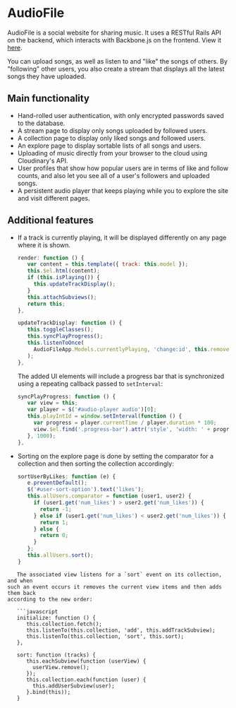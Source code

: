 # AudioFile
AudioFile is a social website for sharing music. It uses a RESTful Rails API on the 
backend, which interacts with Backbone.js on the frontend. View it [here](http://audio-file.us).

You can upload songs, as well as listen to and "like" the songs of others. By
"following" other users, you also create a stream that displays all the latest
songs they have uploaded.

## Main functionality
* Hand-rolled user authentication, with only encrypted passwords saved to the
database.
* A stream page to display only songs uploaded by followed users.
* A collection page to display only liked songs and followed users.
* An explore page to display sortable lists of all songs and users.
* Uploading of music directly from your browser to the cloud using Cloudinary's
API.
* User profiles that show how popular users are in terms of like and follow
counts, and also let you see all of a user's followers and uploaded songs.
* A persistent audio player that keeps playing while you to explore the site and 
visit different pages.

## Additional features
* If a track is currently playing, it will be displayed differently on any page 
where it is shown.

   ```javascript
   render: function () {
      var content = this.template({ track: this.model });
      this.$el.html(content);
      if (this.isPlaying()) {
        this.updateTrackDisplay();
      }
      this.attachSubviews();
      return this;
   },

   updateTrackDisplay: function () {
      this.toggleClasses();
      this.syncPlayProgress();
      this.listenToOnce(
        AudioFileApp.Models.currentlyPlaying, 'change:id', this.removePlayDisplay
      );
   },
   ```

   The added UI elements will include a progress bar that is synchronized using a
repeating callback passed to `setInterval`:

   ```javascript
   syncPlayProgress: function () {
      var view = this;
      var player = $('#audio-player audio')[0];
      this.playIntId = window.setInterval(function () {
        var progress = player.currentTime / player.duration * 100;
        view.$el.find('.progress-bar').attr('style', 'width: ' + progress + '%');
      }, 1000);
   },
   ```

* Sorting on the explore page is done by setting the comparator for a
collection and then sorting the collection accordingly:

   ```javascript
   sortUserByLikes: function (e) {
      e.preventDefault();
      $('#user-sort-option').text('likes');
      this.allUsers.comparator = function (user1, user2) {
        if (user1.get('num_likes') > user2.get('num_likes')) {
          return -1;
        } else if (user1.get('num_likes') < user2.get('num_likes')) {
          return 1;
        } else {
          return 0;
        }
      };
      this.allUsers.sort();
   }
``` 
   The associated view listens for a `sort` event on its collection, and when
such an event occurs it removes the current view items and then adds them back
according to the new order:

   ```javascript
   initialize: function () {
      this.collection.fetch();
      this.listenTo(this.collection, 'add', this.addTrackSubview);
      this.listenTo(this.collection, 'sort', this.sort);
   },
   
   sort: function (tracks) {
      this.eachSubview(function (userView) {
        userView.remove();
      });
      this.collection.each(function (user) {
        this.addUserSubview(user);
      }.bind(this));
   }
```
